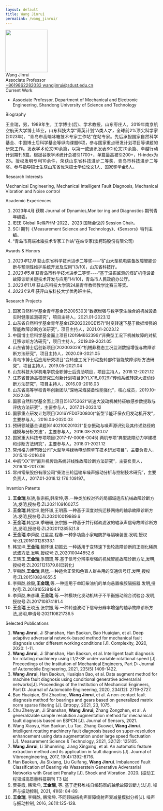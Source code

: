```yaml
---
layout: default
title: Wang Jinrui
permalink: /wang_jinrui/
---
```


<div class="text-center">
    <img class="rounded-circle border shadow" height="140px" width="140px"
        src="{{ '/assets/imgs/wang_jinrui.png' | relative_url }}" />
    <div class="fs-4 fw-light">
        Wang Jinrui
    </div>
    <div class="fs-5 fw-light text-secondary">
        Associate Professor
    </div>
    <div class="btn-group mt-2 gap-3">
        <a href="tel:+8619862282033" class="text-decoration-none">
            <i class="bi bi-telephone-fill"></i> +8619862282033
        </a>
        <a href="mailto:wangjinrui@sdust.edu.cn" class="text-decoration-none">
            <i class="bi bi-envelope-at-fill"></i> wangjinrui@sdust.edu.cn
        </a>
    </div>
</div>

<div class="fs-4 fw-semibold border-bottom">
    <i class="bi bi-building-check"></i>
    Current Work
</div>
<ul class="list-group-numbered mt-3">
  <li class="list-group-item">
    Associate Professor, Department of Mechanical and Electronic Engineering, Shandong University of Science and Technology
  </li>
</ul>

<div class="fs-4 fw-semibold border-bottom">
    <i class="bi bi-info-circle"></i>
    Biography
</div>
<p class="mt-3" style="text-align: justify;">
    王金瑞，男，1989年生，工学博士(后)、学术教授，山东枣庄人，2019年南京航空航天大学博士毕业，山东科技大学“菁英计划”A类人才，全球前2%顶尖科学家(2023年)，“青岛市高端冰箱技术专家工作站”在站专家。先后承担国家自然科学基金、中国博士后科学基金等纵向课题6项，参与国家重点研发计划项目等课题的研究工作。发表学术论文90余篇，以第一或通讯发表SCI论文20余篇、卓越行动计划期刊5篇。根据谷歌学术统计总被引1700+，单篇最高被引200+，H-index为23。授权发明专利10余件，荣获山东省科技进步二等奖、青岛市科技进步二等奖。参与指导硕士生获山东省优秀硕士学位论文1人、国家奖学金6人。
</p>

<div class="fs-4 fw-semibold border-bottom">
    <i class="bi bi-lightbulb"></i>
    Research Interests
</div>
<p class="mt-3" style="text-align: justify;">
    Mechanical Engineering, Mechanical Intelligent Fault Diagnosis, Mechanical Vibration and Noise control
</p>

<div class="fs-4 fw-semibold border-bottom">
    <i class="bi bi-journal-plus"></i>
    Academic Experiences
</div>
<ol class="list-group-numbered mt-3">
    <li class="list-group-item mb-1">
        2023年4月 获聘 Journal of Dynamics,Monitor ing and Diagnostics 期刊青年编委。
    </li>
    <li class="list-group-item mb-1">
        IEEE Global Rel&PHM-2022、2023 国际会议的 Session Chair。
    </li>
    <li class="list-group-item mb-1">
        SCI 期刊《Measurement Science and Technology》、《Sensors》特刊主编。
    </li>
    <li class="list-group-item mb-1">
        “青岛市高端冰箱技术专家工作站”在站专家(澳柯玛股份有限公司)
    </li>
</ol>

<div class="fs-4 fw-semibold border-bottom">
    <i class="bi bi-award"></i>
    Awards & Honors
</div>
<ol class="list-group-numbered mt-3">
    <li class="list-group-item mb-1">
        <i>2023年12月</i> 获山东省科学技术进步二等奖----“矿山大型机电装备故障智能诊断与预测性维护系统开发及应用”(3/10)，山东省科技厅。
    </li>
    <li class="list-group-item mb-1">
        <i>2023年5月</i> 获青岛市科学技术进步二等奖----“基于温振监测的煤矿机电设备故障诊断关键技术开发与应用”(4/10)，青岛市人民政府办公厅。
    </li>
    <li class="list-group-item mb-1">
        <i>2023年11月</i> 获山东科技大学第24届青年教师教学比赛三等奖。
    </li>
    <li class="list-group-item mb-1">
       <i>2023年9月</i> 获评山东科技大学优秀班主任。
    </li>
</ol>

<div class="fs-4 fw-semibold border-bottom">
    <i class="bi bi-easel"></i>
    Research Projects
</div>
<ol class="list-group-numbered mt-3">
    <li class="list-group-item mb-1">
        国家自然科学基金青年基金(52005303)“数据增强与数字孪生融合的机械设备实时健康监测研究”，项目主持人，2021.01-2023.12
    </li>
    <li class="list-group-item mb-1">
        山东省自然科学基金青年基金(ZR202020QE157)“时变转速下基于数据增强的智能故障诊断方法研究”，项目主持人，2021.01-2023.12
    </li>
    <li class="list-group-item mb-1">
        中国博士后科学基金面上项目(2019M662399)“非典型工况下机械故障的对抗迁移诊断方法研究”，项目主持人，2019.09-2021.05
    </li>
    <li class="list-group-item mb-1">
        山东省博士后创新项目(202003029)“机械非稳态工况监测数据增强与故障诊断方法研究”，项目主持人，2020.09-2021.05
    </li>
    <li class="list-group-item mb-1">
        青岛市博士后应用研究项目“变转速工况下传动旋转部件智能故障诊断方法研究”，项目主持人，2019.05-2021.04
    </li>
    <li class="list-group-item mb-1">
        山东科技大学机电学院全职博士后资助项目，项目主持人，2019.12-2021.12
    </li>
    <li class="list-group-item mb-1">
        江苏省普通高校研究生创新计划项目(KYLX16_0329)“传动系统转速大波动诊断方法研究”，项目主持人，2016.09-2018.03
    </li>
    <li class="list-group-item mb-1">
        山东省高等学校青年创新团队“深地采煤装备性能强化”，核心成员，2019.10-2022.09.
    </li>
    <li class="list-group-item mb-1">
        国家自然科学基金面上项目(51675262)“转速大波动机械特征敏感参数提取与评估方法研究”，主要参与人，2017.01-2020.12
    </li>
    <li class="list-group-item mb-1">
        国家重点研发计划项目(2016YFD0700800)“新型节能环保农用发动机开发”，主要参与人，2016.04-2020.03
    </li>
    <li class="list-group-item mb-1">
        预研领域基金课题(6140210020102)“复杂振动与噪声源识别及其传递路径的建模与分析方法”，主要参与人，2016.08-2020.07
    </li>
    <li class="list-group-item mb-1">
        国家重大科技专项项目(2017-IV-0008-0045) 两机专项“典型故障动力学建模和诊断方法研究”，主要参与人，2018.01-2021.12
    </li>
    <li class="list-group-item mb-1">
        常州格力博有限公司“大型草坪绿地电动剪草车技术研发项目”，主要负责人，2015.10-2016.08
    </li>
    <li class="list-group-item mb-1">
        中航“XX”所“直升机传动系统非线性故障诊断方法研究”，主要负责人，2016.10-2017.06
    </li>
    <li class="list-group-item mb-1">
        常州常柴股份有限公司“柴油三轮运输车噪声振动分析与控制技术研究”，主要负责人，2017.01-2018.12 176:109197。
    </li>
</ol>

<div class="fs-4 fw-semibold border-bottom">
    <i class="bi bi-file-medical"></i>
    Invention Patents
</div> 
<ol class="list-group-numbered mt-3">
    <li class="list-group-item mb-1">
        <b>王金瑞</b>,张骁,张宗振,韩宝坤,等.一种类加权对齐的局部域适应机械故障诊断方法,发明,授权号:ZL202110916027.5
    </li>
    <li class="list-group-item mb-1">
        <b>王金瑞</b>,韩宝坤,鲍怀谦,王明燕.一种基于深度对抗迁移网络的轴承故障诊断方法.发明,授权号:ZL202010019989.6
    </li>
    <li class="list-group-item mb-1">
        <b>王金瑞</b>,韩宝坤,季珊珊,张宗振.一种基于并行稀疏滤波的轴承声信号故障诊断方法,发明,授权号:ZL202011285521.8
    </li>
    <li class="list-group-item mb-1">
        <b>王金瑞</b>,李舜酩,江星星,程春.一种多功能小家电防护与隔噪装置.发明,授权号:ZL201610128333.1
    </li>
    <li class="list-group-item mb-1">
        韩宝坤,<b>王金瑞</b>,鲍怀谦,初振云.一种适用于变转速下齿轮故障诊断的正则化稀疏滤波方法.发明,授权号:ZL202010044852.6
    </li>
    <li class="list-group-item mb-1">
        王晓玉,<b>王金瑞</b>,季珊珊,等.基于信号分辨率增强的机械智能故障诊断方法,发明,授权号:ZL2021121379.8(已转化)
    </li>
    <li class="list-group-item mb-1">
        李舜酩,<b>王金瑞</b>,吕猛.一种适合正常和色盲人群共用的交通信号灯.发明,授权号:ZL201510824655.5
    </li>
    <li class="list-group-item mb-1">
        李舜酩,徐毅,<b>王金瑞</b>,等.一种适用于单缸柴油机的单向悬置橡胶隔振器.发明,授权号:ZL201810538194.9
    </li>
    <li class="list-group-item mb-1">
        李舜酩,朱彦祺,<b>王金瑞</b>,等.一种模块化发动机转子不平衡振动综合试验台.发明,授权号:ZL201710874181.4
    </li>
    <li class="list-group-item mb-1">
        <b>王金瑞</b>,王晓玉,张宗振,等.一种转速波动下信号分辨率增强的轴承故障诊断方法,发明,申请号:202110821736.5
    </li>
</ol>

<div class="fs-4 fw-semibold border-bottom">
    <i class="bi bi-book"></i>
    Selected Publications
</div>
<ol class="list-group-numbered mt-3">
    <li class="list-group-item mb-1">
        <b>Wang Jinrui</b>, Ji Shanshan, Han Baokun, Bao Huaiqian, et al. Deep adaptive adversarial network-based method for mechanical fault diagnosis under different working conditions [J]. Complexity, 2020, 2020: 1-11.
    </li>
    <li class="list-group-item mb-1">
        <b>Wang Jinrui</b>, Ji Shanshan, Han Baokun, et al. Intelligent fault diagnosis for rotating machinery using L1/2-SF under variable rotational speed [J]. Proceedings of the Institution of Mechanical Engineers, Part D: Journal of Automobile Engineering, 2021, 235(5) 1409-1422.
    </li>
    <li class="list-group-item mb-1">
        <b>Wang Jinrui</b>, Han Baokun, Huaiqian Bao, et al. Data augment method for machine fault diagnosis using conditional generative adversarial networks[J]. Proceedings of the Institution of Mechanical Engineers, Part D: Journal of Automobile Engineering, 2020, 234(12): 2719-2727.
    </li>
    <li class="list-group-item mb-1">
        Bao Huaiqian, Shi Zhaoting, <b>Wang Jinrui</b>, et al. A non-contact fault diagnosis method for bearings and gears based on generalized matrix norm sparse filtering [J]. Entropy, 2021, 23, 1075.
    </li>
    <li class="list-group-item mb-1">
        Chu Zhenyun, Ji Shanshan, <b>Wang Jinrui</b>, Zhang Zongzhen, et al. A generalizable sample resolution augmentation method for mechanical fault diagnosis based on ESPCN [J]. Journal of Sensors, 2021.
    </li>
    <li class="list-group-item mb-1">
        Wang Xiaoyu, Han Baokun, Lu Tao, Zhang Guowei, <b>Wang Jinrui</b>. Intelligent rotating machinery fault diagnosis based on super-resolution enhancement using data augmentation under large speed fluctuation [J]. Measurement Science & Technology, 2021, 32(12): 125105.
    </li>
    <li class="list-group-item mb-1">
        <b>Wang Jinrui</b>, Li Shunming, Jiang Xingxing, et al. An automatic feature extraction method and its application in fault diagnosis [J]. Journal of Vibroengineering, 2017, 19(4):1392-8716.
    </li>
    <li class="list-group-item mb-1">
        Han Baokun, Jia Sixiang, Liu Guifang, <b>Wang Jinrui</b>. Imbalanced Fault Classification of Bearing via Wasserstein Generative Adversarial Networks with Gradient Penalty [J]. Shock and Vibration. 2020. (振动工程领域高质量科技期刊 T3 级)
    </li>
    <li class="list-group-item mb-1">
        贾美霞, 韩宝坤, <b>王金瑞</b>, 等. 基于迁移堆栈自编码器的轴承故障诊断方法[J]. 噪声与振动控制, 2021, 41(6): 84-89.
    </li>
    <li class="list-group-item mb-1">
        <b>王金瑞</b>, 李舜酩, 韩宝坤. 不同顶端结构声屏障绕射声衰减量模拟分析[J]. 噪声与振动控制, 2016, 36(1):125-128.
    </li>
</ol>
